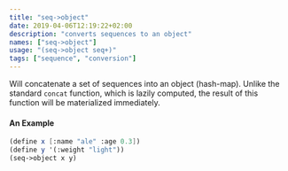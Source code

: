 ```yaml
---
title: "seq->object"
date: 2019-04-06T12:19:22+02:00
description: "converts sequences to an object"
names: ["seq->object"]
usage: "(seq->object seq+)"
tags: ["sequence", "conversion"]
---
```


Will concatenate a set of sequences into an object (hash-map). Unlike the standard `concat` function, which is lazily computed, the result of this function will be materialized immediately.

#### An Example

```scheme
(define x [:name "ale" :age 0.3])
(define y '(:weight "light"))
(seq->object x y)
```
